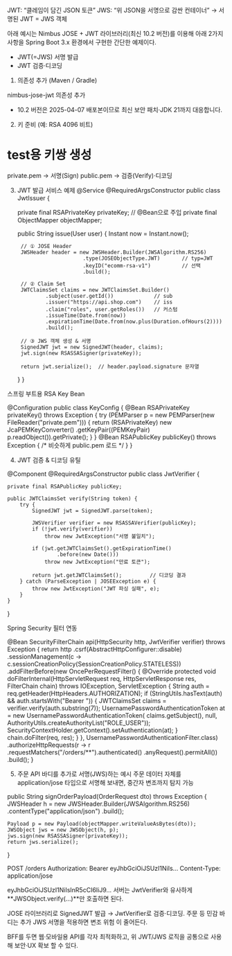 JWT: “클레임이 담긴 JSON 토큰”
JWS: “위 JSON을 서명으로 감싼 컨테이너” → 서명된 JWT = JWS 객체


아래 예시는 Nimbus JOSE + JWT 라이브러리(최신 10.2 버전)를 이용해 아래 2가지 사항을 Spring Boot 3.x 환경에서 구현한 간단한 예제이다. 
- JWT(=JWS) 서명 발급
- JWT 검증·디코딩



1. 의존성 추가 (Maven / Gradle)

nimbus-jose-jwt 의존성 추가
- 10.2 버전은 2025-04-07 배포본이므로 최신 보안 패치·JDK 21까지 대응합니다. 


2. 키 준비 (예: RSA 4096 비트)

# test용 키쌍 생성
private.pem → 서명(Sign)
public.pem → 검증(Verify)·디코딩

3. JWT 발급 서비스 예제
@Service
@RequiredArgsConstructor
public class JwtIssuer {

    private final RSAPrivateKey privateKey;   // @Bean으로 주입
    private final ObjectMapper objectMapper;

    public String issue(User user) {
        Instant now = Instant.now();

        // ① JOSE Header
        JWSHeader header = new JWSHeader.Builder(JWSAlgorithm.RS256)
                            .type(JOSEObjectType.JWT)       // typ=JWT
                            .keyID("ecomm-rsa-v1")          // 선택
                            .build();

        // ② Claim Set
        JWTClaimsSet claims = new JWTClaimsSet.Builder()
                .subject(user.getId())             // sub
                .issuer("https://api.shop.com")    // iss
                .claim("roles", user.getRoles())   // 커스텀
                .issueTime(Date.from(now))
                .expirationTime(Date.from(now.plus(Duration.ofHours(2))))
                .build();

        // ③ JWS 객체 생성 & 서명
        SignedJWT jwt = new SignedJWT(header, claims);
        jwt.sign(new RSASSASigner(privateKey));

        return jwt.serialize();  // header.payload.signature 문자열
    }
}



스프링 부트용 RSA Key Bean

@Configuration
public class KeyConfig {
    @Bean
    RSAPrivateKey privateKey() throws Exception {
        try (PEMParser p = new PEMParser(new FileReader("private.pem"))) {
            return (RSAPrivateKey) new JcaPEMKeyConverter()
                   .getKeyPair((PEMKeyPair) p.readObject()).getPrivate();
        }
    }
    @Bean
    RSAPublicKey publicKey() throws Exception { /* 비슷하게 public.pem 로드 */ }
}


4. JWT 검증 & 디코딩 유틸

@Component
@RequiredArgsConstructor
public class JwtVerifier {

    private final RSAPublicKey publicKey;

    public JWTClaimsSet verify(String token) {
        try {
            SignedJWT jwt = SignedJWT.parse(token);

            JWSVerifier verifier = new RSASSAVerifier(publicKey);
            if (!jwt.verify(verifier))
                throw new JwtException("서명 불일치");

            if (jwt.getJWTClaimsSet().getExpirationTime()
                    .before(new Date()))
                throw new JwtException("만료 토큰");

            return jwt.getJWTClaimsSet();         // 디코딩 결과
        } catch (ParseException | JOSEException e) {
            throw new JwtException("JWT 파싱 실패", e);
        }
    }
}


Spring Security 필터 연동

@Bean
SecurityFilterChain api(HttpSecurity http, JwtVerifier verifier) throws Exception {
    return http
        .csrf(AbstractHttpConfigurer::disable)
        .sessionManagement(c -> c.sessionCreationPolicy(SessionCreationPolicy.STATELESS))
        .addFilterBefore(new OncePerRequestFilter() {
            @Override
            protected void doFilterInternal(HttpServletRequest req,
                                            HttpServletResponse res,
                                            FilterChain chain)
                                            throws IOException, ServletException {
                String auth = req.getHeader(HttpHeaders.AUTHORIZATION);
                if (StringUtils.hasText(auth) && auth.startsWith("Bearer ")) {
                    JWTClaimsSet claims = verifier.verify(auth.substring(7));
                    UsernamePasswordAuthenticationToken at =
                        new UsernamePasswordAuthenticationToken(
                            claims.getSubject(), null,
                            AuthorityUtils.createAuthorityList("ROLE_USER"));
                    SecurityContextHolder.getContext().setAuthentication(at);
                }
                chain.doFilter(req, res);
            }
        }, UsernamePasswordAuthenticationFilter.class)
        .authorizeHttpRequests(r -> r
            .requestMatchers("/orders/**").authenticated()
            .anyRequest().permitAll())
        .build();
}


5. 주문 API 바디를 추가로 서명(JWS)하는 예시
주문 데이터 자체를 application/jose 타입으로 서명해 보내면, 중간자 변조까지 탐지 가능


public String signOrderPayload(OrderRequest dto) throws Exception {
    JWSHeader h = new JWSHeader.Builder(JWSAlgorithm.RS256)
                    .contentType("application/json")
                    .build();

    Payload p = new Payload(objectMapper.writeValueAsBytes(dto));
    JWSObject jws = new JWSObject(h, p);
    jws.sign(new RSASSASigner(privateKey));
    return jws.serialize();
}

POST /orders
Authorization: Bearer eyJhbGciOiJSUzI1NiIs...
Content-Type: application/jose

eyJhbGciOiJSUzI1NiIsInR5cCI6IiJ9...
서버는 JwtVerifier와 유사하게 **JWSObject.verify(...)**만 호출하면 된다.


JOSE 라이브러리로 SignedJWT 발급 → JwtVerifier로 검증·디코딩.
주문 등 민감 바디는 추가 JWS 서명을 적용하면 변조 위험 이 줄어든다.

BFF를 두면 웹·모바일용 API를 각자 최적화하고, 위 JWT/JWS 로직을 공통으로 사용해 보안·UX 확보 할 수 있다. 

